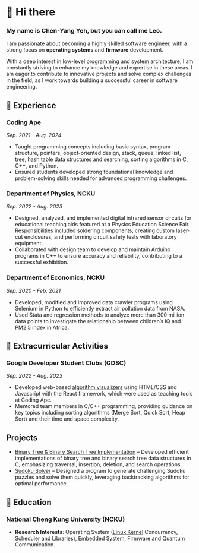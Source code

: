 # 👋 Hi there
### My name is Chen-Yang Yeh, but you can call me Leo.  
I am passionate about becoming a highly skilled software engineer, with a strong focus on **operating systems** and **firmware** development.  

With a deep interest in low-level programming and system architecture, I am constantly striving to enhance my knowledge and expertise in these areas. I am eager to contribute to innovative projects and solve complex challenges in the field, as I work towards building a successful career in software engineering.

## 🔭 Experience
### Coding Ape
*Sep. 2021 - Aug. 2024*
- Taught programming concepts including basic syntax, program structure, pointers, object-oriented design, stack, queue, linked list, tree, hash table data structures and searching, sorting algorithms in C, C++, and Python.
- Ensured students developed strong foundational knowledge and problem-solving skills needed for advanced programming challenges.

### Department of Physics, NCKU
*Sep. 2022 - Aug. 2023*
- Designed, analyzed, and implemented digital infrared sensor circuits for educational teaching aids featured at a Physics Education Science Fair. Responsibilities included soldering components, creating custom laser-cut enclosures, and performing circuit safety tests with laboratory equipment.
- Collaborated with design team to develop and maintain Arduino programs in C++ to ensure accuracy and reliability, contributing to a successful exhibition.

### Department of Economics, NCKU
*Sep. 2020 - Feb. 2021*  
- Developed, modified and improved data crawler programs using Selenium in Python to efficiently extract air pollution data from NASA.
- Used Stata and regression methods to analyze more than 300 million data points to investigate the relationship between children’s IQ and PM2.5 index in Africa.

## 👯 Extracurricular Activities
### Google Developer Student Clubs (GDSC)
*Sep. 2022 - Aug. 2023*
- Developed web-based [algorithm visualizers](https://tseanlin.github.io/Sorting_Visualizer/) using HTML/CSS and Javascript with the React framework, which were used as teaching tools at Coding Ape.
- Mentored team members in C/C++ programming, providing guidance on key topics including sorting algorithms (Merge Sort, Quick Sort, Heap Sort) and their time and space complexity.

## Projects
- [Binary Tree & Binary Search Tree Implementation](https://github.com/YangYeh-PD/binary-tree) – Developed efficient implementations of binary tree and binary search tree data structures in C, emphasizing traversal, insertion, deletion, and search operations.
- [Sudoku Solver](https://github.com/YangYeh-PD/sudoku-solver) – Designed a program to generate challenging Sudoku puzzles and solve them quickly, leveraging backtracking algorithms for optimal performance.

## 🌱 Education  
### National Cheng Kung University (NCKU)
- **Research Interests**: Operating System ([Linux Kernel](https://hackmd.io/@YangYeh/linux2024) Concurrency, Scheduler and Libraries), Embedded System, Firmware and Quantum Communication.

<!--
**YangYeh-PD/yangyeh-pd** is a ✨ _special_ ✨ repository because its `README.md` (this file) appears on your GitHub profile.

Here are some ideas to get you started:

- 🔭 I’m currently working on ...
- 🌱 I’m currently learning ...
- 👯 I’m looking to collaborate on ...
- 🤔 I’m looking for help with ...
- 💬 Ask me about ...
- 📫 How to reach me: ...
- 😄 Pronouns: ...
- ⚡ Fun fact: ...
-->

